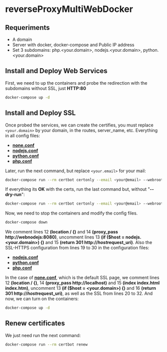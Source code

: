 # reverseProxyMultiWebDocker
## Requeriments
* A domain
* Server with docker, docker-compose and Public IP address
* Set 3 subdomains: php.<your.domain>, nodejs.<your.domain>, python.<your.domain>

## Install and Deploy Web Services
First, we need to up the containers and probe the redirection with the subdomains without SSL, just **HTTP:80**
```bash
docker-compose up -d
```

## Install and Deploy SSL
Once probed the services, we can create the certifies, you must replace ```<your.domain>``` by your domain, in the routes, server_name, etc. Everything in all config files:
* [**none.conf**](nginxrevproxy/conf/none.conf)
* [**nodejs.conf**](nginxrevproxy/conf/nodejs.conf)
* [**python.conf**](nginxrevproxy/conf/python.conf)
* [**php.conf**](nginxrevproxy/conf/php.conf)

Later, run the next command, but replace ```<your.email>``` for your mail:
```bash
docker-compose run --rm certbot certonly --email <your@email> --webroot --webroot-path /var/www/certbot --dry-run -d <your.domain> -d nodejs.<your.domain> -d python.<your.domain> -d php.<your.domain> --agree-tos
```

If everything its **OK** with the certs, run the last command but, without "**--dry-run**":
```bash
docker-compose run --rm certbot certonly --email <your@email> --webroot --webroot-path /var/www/certbot -d <your.domain> -d nodejs.<your.domain> -d python.<your.domain> -d php.<your.domain> --agree-tos
```

Now, we need to stop the containers and modify the config files.
```bash
docker-compose down
```
We comment lines 12 **(location / {)** and 14 **(proxy_pass http://webnodejs:8080)**, uncomment lines 13 **(if ($host = nodejs.<your.domain>) {)** and 15 **(return 301 http://$host$request_uri)**. Also the SSL-HTTPS configuration from lines 19 to 30 in the configuration files:
* [**nodejs.conf**](nginxrevproxy/conf/nodejs.conf)
* [**python.conf**](nginxrevproxy/conf/python.conf)
* [**php.conf**](nginxrevproxy/conf/php.conf)

In the case of [**none.conf**](nginxrevproxy/conf/none.conf), which is the default SSL page, we comment lines 12 **(location / {)**, 14 **(proxy_pass  http://localhost)** and 15 **(index  index.html index.htm)**, uncomment 13 **(if ($host = <your.domain>) {)** and 16 **(return 301 http://$host$request_uri)**, as well as the SSL from lines 20 to 32.
And now, we can turn on the containers:
```bash
docker-compose up -d
```

## Renew certificates
We just need run the next command:
```bash
docker-compose run --rm certbot renew
```
